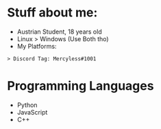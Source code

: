 # Stuff about me: 
* Austrian Student, 18 years old
* Linux > Windows
    (Use Both tho)
* My Platforms:
```
> Discord Tag: Mercyless#1001
```
# Programming Languages
* Python
* JavaScript
* C++

